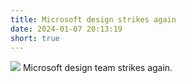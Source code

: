 ```yaml
---
title: Microsoft design strikes again
date: 2024-01-07 20:13:19
short: true
---
```


![](MsftDesignLOL.png)
Microsoft design team strikes again.
